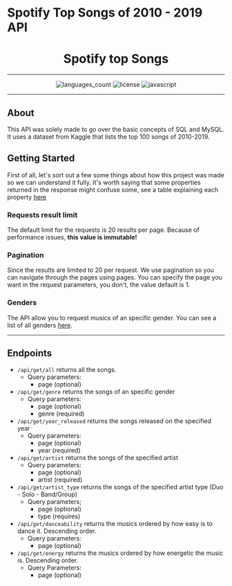 # Spotify Top Songs of 2010 - 2019 API

<div align="center">

# Spotify top Songs
***
![languages_count](https://img.shields.io/github/languages/count/devEdu-web/spotify-top-songs)
![license](https://img.shields.io/badge/license-MIT-green)
![javascript](https://img.shields.io/github/languages/top/devEdu-web/spotify-top-songs)

</div>

***

## About
This API was solely made to go over the basic concepts of SQL and MySQL. It uses a dataset from Kaggle that lists the top 100 songs of 2010-2019.

## Getting Started
First of all, let's sort out a few some things about how this project was made so we can understand it fully. It's worth saying that some properties returned in the response might confuse some, see a table explaining each property [here](./properties.md)

### Requests result limit
The default limit for the requests is 20 results per page. Because of performance issues, **this value is immutable!**

### Pagination
Since the results are limited to 20 per request. We use pagination so you can navigate through the pages using pages. You can specify the page you want in the request parameters, you don't, the value default is 1.

### Genders
The API allow you to request musics of an specific gender. You can see a list of all genders [here](./genders.md).

***

## Endpoints

* `/api/get/all` returns all the songs. 
  * Query parameters:
    * page (optional)
* `/api/get/genre` returns the songs of an specific gender
  * Query parameters:
    * page (optional)
    * genre (required)
* `/api/get/year_released` returns the songs released on the specified year
  * Query parameters:
    * page (optional)
    * year (required)
* `/api/get/artist` returns the songs of the specified artist
  * Query parameters:
    * page (optional)
    * artist (required)
* `/api/get/artist_type` returns the songs of the specified artist type (Duo - Solo - Band/Group)
  * Query parameters;
    * page (optional)
    * type (requires)
* `/api/get/danceability` returns the musics ordered by how easy is to dance it. Descending order.
  * Query parameters:
    * page (optional)
* `/api/get/energy` returns the musics ordered by how energetic the music is. Descending order.
  * Query Parameters:
    * page (optional)

